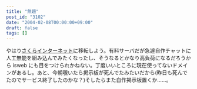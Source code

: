 ```yaml
---
title: "無題"
post_id: "3102"
date: "2004-02-08T00:00:00+09:00"
draft: false
tags: []
---
```



やはり[さくらインターネット](http://px.a8.net/svt/ejp?a8mat=2NBUD6+FJNHF6+D8Y+C1DUR)に移転しよう。有料サーバだが急遽自作チャットに人工無能を組み込んでみたくなったし、そうなるとかなり高負荷になるだろうから isweb にも目をつけられかねない。丁度いいところに現在使ってないドメインがあるし。あと、今朝覗いたら掲示板が死んでたみたいだから(昨日も死んでたのでサービス終了したのかな？)そしたらまた自作掲示板置くか……。
